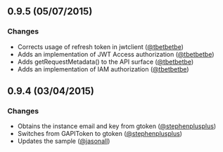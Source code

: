 ## 0.9.5 (05/07/2015)

### Changes

* Corrects usage of refresh token in jwtclient ([@tbetbetbe][])
* Adds an implementation of JWT Access authorization ([@tbetbetbe][])
* Adds getRequestMetadata() to the API surface ([@tbetbetbe][])
* Adds an implementation of IAM authorization ([@tbetbetbe][])

## 0.9.4 (03/04/2015)

### Changes

* Obtains the instance email and key from gtoken ([@stephenplusplus][])
* Switches from GAPIToken to gtoken ([@stephenplusplus][])
* Updates the sample ([@jasonall][])

[@jasonall]: https://github.com/jasonall
[@tbetbetbe]: https://github.com/tbetbetbe
[@stephenplusplus]: https://github.com/stephenplusplus
